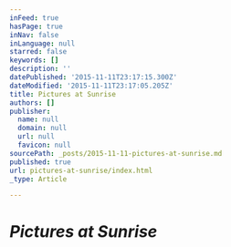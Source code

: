 ```yaml
---
inFeed: true
hasPage: true
inNav: false
inLanguage: null
starred: false
keywords: []
description: ''
datePublished: '2015-11-11T23:17:15.300Z'
dateModified: '2015-11-11T23:17:05.205Z'
title: Pictures at Sunrise
authors: []
publisher:
  name: null
  domain: null
  url: null
  favicon: null
sourcePath: _posts/2015-11-11-pictures-at-sunrise.md
published: true
url: pictures-at-sunrise/index.html
_type: Article

---
```

# **_Pictures at Sunrise_**
